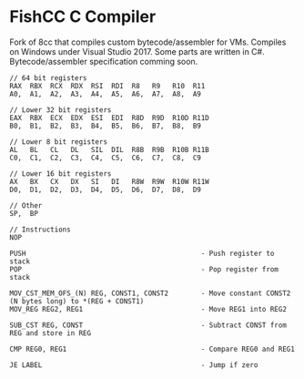 FishCC C Compiler
=================

Fork of 8cc that compiles custom bytecode/assembler for VMs.
Compiles on Windows under Visual Studio 2017.
Some parts are written in C#. Bytecode/assembler specification comming soon.


```
// 64 bit registers
RAX  RBX  RCX  RDX  RSI  RDI  R8   R9   R10  R11
A0,  A1,  A2,  A3,  A4,  A5,  A6,  A7,  A8,  A9

// Lower 32 bit registers
EAX  RBX  ECX  EDX  ESI  EDI  R8D  R9D  R10D R11D
B0,  B1,  B2,  B3,  B4,  B5,  B6,  B7,  B8,  B9

// Lower 8 bit registers
AL   BL   CL   DL   SIL  DIL  R8B  R9B  R10B R11B
C0,  C1,  C2,  C3,  C4,  C5,  C6,  C7,  C8,  C9

// Lower 16 bit registers
AX   BX   CX   DX   SI   DI   R8W  R9W  R10W R11W
D0,  D1,  D2,  D3,  D4,  D5,  D6,  D7,  D8,  D9

// Other
SP,  BP

// Instructions
NOP

PUSH                                           - Push register to stack
POP                                            - Pop register from stack

MOV_CST_MEM_OFS_(N) REG, CONST1, CONST2        - Move constant CONST2 (N bytes long) to *(REG + CONST1)
MOV_REG REG2, REG1                             - Move REG1 into REG2

SUB_CST REG, CONST                             - Subtract CONST from REG and store in REG

CMP REG0, REG1                                 - Compare REG0 and REG1

JE LABEL                                       - Jump if zero
```